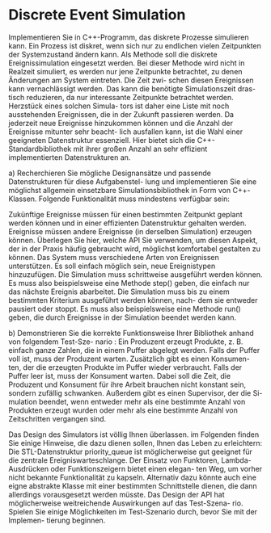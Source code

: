 # Discrete Event Simulation

Implementieren Sie in C++-Programm, das diskrete Prozesse simulieren kann. Ein Prozess ist diskret, wenn sich nur zu endlichen vielen Zeitpunkten der Systemzustand ändern kann. Als Methode soll die diskrete Ereignissimulation eingesetzt werden. Bei dieser Methode wird nicht in Realzeit simuliert, es werden nur jene Zeitpunkte betrachtet, zu denen Änderungen am System eintreten. Die Zeit zwi- schen diesen Ereignissen kann vernachlässigt werden. Das kann die benötigte Simulationszeit dras- tisch reduzieren, da nur interessante Zeitpunkte betrachtet werden. Herzstück eines solchen Simula- tors ist daher eine Liste mit noch ausstehenden Ereignissen, die in der Zukunft passieren werden. Da jederzeit neue Ereignisse hinzukommen können und die Anzahl der Ereignisse mitunter sehr beacht- lich ausfallen kann, ist die Wahl einer geeigneten Datenstruktur essenziell. Hier bietet sich die C++- Standardbibliothek mit ihrer großen Anzahl an sehr effizient implementierten Datenstrukturen an.

a) Recherchieren Sie mögliche Designansätze und passende Datenstrukturen für diese Aufgabenstel- lung und implementieren Sie eine möglichst allgemein einsetzbare Simulationsbibliothek in Form von C++-Klassen. Folgende Funktionalität muss mindestens verfügbar sein:

  Zukünftige Ereignisse müssen für einen bestimmten Zeitpunkt geplant werden können und in einer effizienten Datenstruktur gehalten werden.
  Ereignisse müssen andere Ereignisse (in derselben Simulation) erzeugen können. Überlegen Sie hier, welche API Sie verwenden, um diesen Aspekt, der in der Praxis häufig gebraucht wird, möglichst komfortabel gestalten zu können.
  Das System muss verschiedene Arten von Ereignissen unterstützen. Es soll einfach möglich sein, neue Ereignistypen hinzuzufügen.
  Die Simulation muss schrittweise ausgeführt werden können. Es muss also beispielsweise eine Methode step() geben, die einfach nur das nächste Ereignis abarbeitet.
  Die Simulation muss bis zu einem bestimmten Kriterium ausgeführt werden können, nach- dem sie entweder pausiert oder stoppt. Es muss also beispielsweise eine Methode run() geben, die durch Ereignisse in der Simulation beendet werden kann.
  
b) Demonstrieren Sie die korrekte Funktionsweise Ihrer Bibliothek anhand von folgendem Test-Sze- nario : Ein Produzent erzeugt Produkte, z. B. einfach ganze Zahlen, die in einem Puffer abgelegt werden. Falls der Puffer voll ist, muss der Produzent warten. Zusätzlich gibt es einen Konsumen- ten, der die erzeugten Produkte im Puffer wieder verbraucht. Falls der Puffer leer ist, muss der Konsument warten. Dabei soll die Zeit, die Produzent und Konsument für ihre Arbeit brauchen nicht konstant sein, sondern zufällig schwanken. Außerdem gibt es einen Supervisor, der die Si- mulation beendet, wenn entweder mehr als eine bestimmte Anzahl von Produkten erzeugt wurden oder mehr als eine bestimmte Anzahl von Zeitschritten vergangen sind.
     
Das Design des Simulators ist völlig Ihnen überlassen. im Folgenden finden Sie einige Hinweise, die dazu dienen sollen, Ihnen das Leben zu erleichtern:
  Die STL-Datenstruktur priority_queue ist möglicherweise gut geeignet für die zentrale Ereigniswarteschlange.
  Der Einsatz von Funktoren, Lambda-Ausdrücken oder Funktionszeigern bietet einen elegan- ten Weg, um vorher nicht bekannte Funktionalität zu kapseln. Alternativ dazu könnte auch eine eigne abstrakte Klasse mit einer bestimmten Schnittstelle dienen, die dann allerdings vorausgesetzt werden müsste.
  Das Design der API hat möglicherweise weitreichende Auswirkungen auf das Test-Szena- rio. Spielen Sie einige Möglichkeiten im Test-Szenario durch, bevor Sie mit der Implemen- tierung beginnen.
